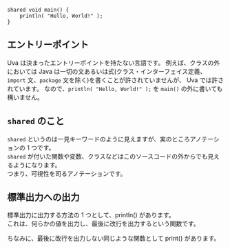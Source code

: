 
```
shared void main() {
    println( "Hello, World!" );
}
```

## エントリーポイント

Uva は決まったエントリーポイントを持たない言語です。
例えば、クラスの外においては Java は一切の文あるいは式(クラス・インターフェイス定義、`import` 文、`package` 文を除く)を書くことが許されていませんが、
Uva では許されています。
なので、`println( "Hello, World!" );` を `main()` の外に書いても構いません。

## `shared` のこと

`shared` というのは一見キーワードのように見えますが、実のところアノテーションの 1 つです。  
`shared` が付いた関数や変数、クラスなどはこのソースコードの外からでも見えるようになります。  
つまり、可視性を司るアノテーションです。

## 標準出力への出力

標準出力に出力する方法の 1 つとして、println() があります。  
これは、何らかの値を出力し、最後に改行を出力するという関数です。

ちなみに、最後に改行を出力しない同じような関数として print() があります。
